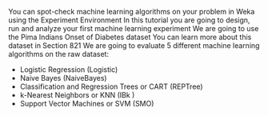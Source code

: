 You can spot-check machine learning algorithms on your problem in Weka using the Experiment
Environment In this tutorial you are going to design, run and analyze your first machine
learning experiment We are going to use the Pima Indians Onset of Diabetes dataset You can
learn more about this dataset in Section 821 We are going to evaluate 5 different machine
learning algorithms on the raw dataset:
- Logistic Regression (Logistic)
- Naive Bayes (NaiveBayes)
- Classification and Regression Trees or CART (REPTree)
- k-Nearest Neighbors or KNN (IBk )
- Support Vector Machines or SVM (SMO)

